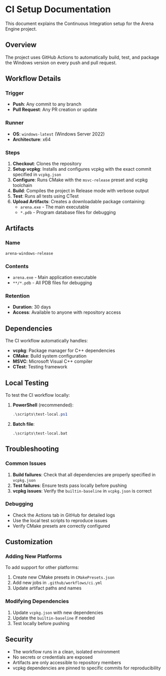 # CI Setup Documentation

This document explains the Continuous Integration setup for the Arena Engine project.

## Overview

The project uses GitHub Actions to automatically build, test, and package the Windows version on every push and pull request.

## Workflow Details

### Trigger
- **Push**: Any commit to any branch
- **Pull Request**: Any PR creation or update

### Runner
- **OS**: `windows-latest` (Windows Server 2022)
- **Architecture**: x64

### Steps

1. **Checkout**: Clones the repository
2. **Setup vcpkg**: Installs and configures vcpkg with the exact commit specified in `vcpkg.json`
3. **Configure**: Runs CMake with the `msvc-release` preset and vcpkg toolchain
4. **Build**: Compiles the project in Release mode with verbose output
5. **Test**: Runs all tests using CTest
6. **Upload Artifacts**: Creates a downloadable package containing:
   - `arena.exe` - The main executable
   - `*.pdb` - Program database files for debugging

## Artifacts

### Name
`arena-windows-release`

### Contents
- `arena.exe` - Main application executable
- `**/*.pdb` - All PDB files for debugging

### Retention
- **Duration**: 30 days
- **Access**: Available to anyone with repository access

## Dependencies

The CI workflow automatically handles:
- **vcpkg**: Package manager for C++ dependencies
- **CMake**: Build system configuration
- **MSVC**: Microsoft Visual C++ compiler
- **CTest**: Testing framework

## Local Testing

To test the CI workflow locally:

1. **PowerShell** (recommended):
   ```powershell
   .\scripts\test-local.ps1
   ```

2. **Batch file**:
   ```batch
   .\scripts\test-local.bat
   ```

## Troubleshooting

### Common Issues

1. **Build failures**: Check that all dependencies are properly specified in `vcpkg.json`
2. **Test failures**: Ensure tests pass locally before pushing
3. **vcpkg issues**: Verify the `builtin-baseline` in `vcpkg.json` is correct

### Debugging

- Check the Actions tab in GitHub for detailed logs
- Use the local test scripts to reproduce issues
- Verify CMake presets are correctly configured

## Customization

### Adding New Platforms

To add support for other platforms:

1. Create new CMake presets in `CMakePresets.json`
2. Add new jobs in `.github/workflows/ci.yml`
3. Update artifact paths and names

### Modifying Dependencies

1. Update `vcpkg.json` with new dependencies
2. Update the `builtin-baseline` if needed
3. Test locally before pushing

## Security

- The workflow runs in a clean, isolated environment
- No secrets or credentials are exposed
- Artifacts are only accessible to repository members
- vcpkg dependencies are pinned to specific commits for reproducibility
